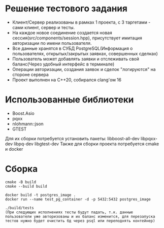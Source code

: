 # Решение тестового задания
- Клиент/Сервер реализованы в рамках 1 проекта, с 3 таргетами - сами клиент, сервер и тесты.
- На каждое новое соединение создается новая сессия(src/components/session.hpp), присутствует имитация авторизации по имени пользователя.
- Все данные хранятся в СУБД PostgreSQL(Информация о пользователях, открытых/закрытых заявках, совершенных сделках)
- Пользователь может добавлять заявки и отслеживать свой баланс(Через удобный интерфейс в терминале)
- Операции авторизации, создания заявок и сделок "логируются" на стороне сервера
- Проект выполнен на C++20, собирался clang'ом 16
# Использованные библиотеки
- Boost.Asio
- pqxx
- nlohmann::json
- GTEST

Для их сборки потребуется установить пакеты: libboost-all-dev libpqxx-dev libpq-dev libgtest-dev
Также для сборки проекта потребуется cmake и docker
# Сборка
```
cmake -B build
cmake --build build

docker build -t postgres_image .
docker run --name test_pg_container -d -p 5432:5432 postgres_image

./build/tests
(При следующих исполнениях тесты будут падать, т.к. данные пользователи уже авторизованы и их баланс изменится, для перезапуска тестов нужно будет очистить бд через psql или переподнять контейнер)
```
